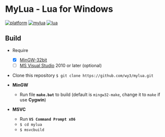 MyLua - Lua for Windows
===
[![platform](https://img.shields.io/badge/platform-win--32-lightgrey.svg?longCache=true&style=flat-square)]()
[![mylua](https://img.shields.io/badge/mylua-0.1-green.svg?longCache=true&style=flat-square)](https://github.com/wy3/mylua) 
[![lua](https://img.shields.io/badge/lua-5.3.4-blue.svg?longCache=true&style=flat-square)](https://www.lua.org)

## Build
- Require
	 - [x] [MinGW-32bit](http://www.mingw.org/) 
	 - [ ] [MS Visual Studio](https://www.visualstudio.com/) 2010 or later (optional)

- Clone this repository `$ git clone https://github.com/wy3/mylua.git`

- **MinGW**
	- Run file **`make.bat`** to build (default is `mingw32-make`, change it to `make` if use **Cygwin**)
	
- **MSVC**
	- Run **`VS Command Prompt x86`**
	- `$ cd mylua`
	- `$ msvcbuild`
